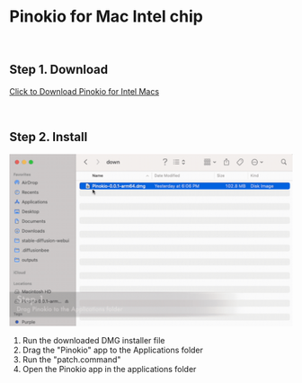 # Pinokio for Mac Intel chip

<br>

## Step 1. Download

<a href="https://github.com/pinokiocomputer/pinokio/releases/download/0.0.50/Pinokio-0.0.50.dmg" class='btn'>Click to Download Pinokio for Intel Macs</a>

<br>

## Step 2. Install

![macinstall.gif](macinstall.gif)

1. Run the downloaded DMG installer file
2. Drag the "Pinokio" app to the Applications folder
3. Run the "patch.command"
4. Open the Pinokio app in the applications folder
